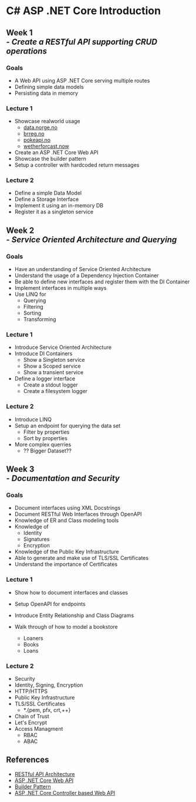 # C# ASP .NET Core Introduction

## Week 1 <br>- *Create a RESTful API supporting CRUD operations*

### Goals

- A Web API using ASP .NET Core serving multiple routes
- Defining simple data models
- Persisting data in memory

### Lecture 1
- Showcase realworld usage
  - [data.norge.no](https://data.norge.no/)
  - [brreg.no](https://www.brreg.no/produkter-og-tjenester/apne-data/)
  - [pokeapi.no](https://pokeapi.co/)
  - [wetherforcast.now](https://openweathermap.org/api)
- Create an ASP .NET Core Web API
- Showcase the builder pattern
- Setup a controller with hardcoded return messages

### Lecture 2
- Define a simple Data Model
- Define a Storage Interface
- Implement it using an in-memory DB
- Register it as a singleton service

## Week 2 <br>- *Service Oriented Architecture and Querying*

### Goals

- Have an understanding of Service Oriented Architecture
- Understand the usage of a Dependency Injection Container
- Be able to define new interfaces and register them with the DI Container
- Implement interfaces in multiple ways
- Use LINQ for
  - Querying
  - Filtering
  - Sorting
  - Transforming

### Lecture 1
- Introduce Service Oriented Architecture
- Introduce DI Containers
    - Show a Singleton service
    - Show a Scoped service
    - Show a transient service
- Define a logger interface
    - Create a stdout logger
    - Create a filesystem logger

### Lecture 2
- Introduce LINQ
- Setup an endpoint for querying the data set
    - Filter by properties
    - Sort by properties
- More complex querries
    - ?? Bigger Dataset??

## Week 3 <br>- *Documentation and Security*

### Goals

- Document interfaces using XML Docstrings
- Document RESTful Web Interfaces through OpenAPI
- Knowledge of ER and Class modeling tools
- Knowledge of
  - Identity
  - Signatures
  - Encryption
- Knowledge of the Public Key Infrastructure
- Able to generate and make use of TLS/SSL Certificates
- Understand the importance of Certificates

### Lecture 1
- Show how to document interfaces and classes
- Setup OpenAPI for endpoints

- Introduce Entity Relationship and Class Diagrams
- Walk through of how to model a bookstore
    - Loaners
    - Books
    - Loans

### Lecture 2
- Security
- Identity, Signing, Encryption
- HTTP/HTTPS
- Public Key Infrastructure
- TLS/SSL Certificates
    - *.{pem, pfx, crt,++}
- Chain of Trust
- Let's Encrypt
- Access Managment
    - RBAC
    - ABAC


## References

- [RESTful API Architecture](https://www.geeksforgeeks.org/rest-api-architectural-constraints/)
- [ASP .NET Core Web API](https://learn.microsoft.com/en-us/aspnet/core/web-api/?view=aspnetcore-8.0)
- [Builder Pattern](https://medium.com/@lexitrainerph/c-builder-pattern-constructing-objects-step-by-step-97b583246599)
- [ASP .NET Core Controller based Web API](https://learn.microsoft.com/en-us/aspnet/core/web-api/?view=aspnetcore-8.0)

